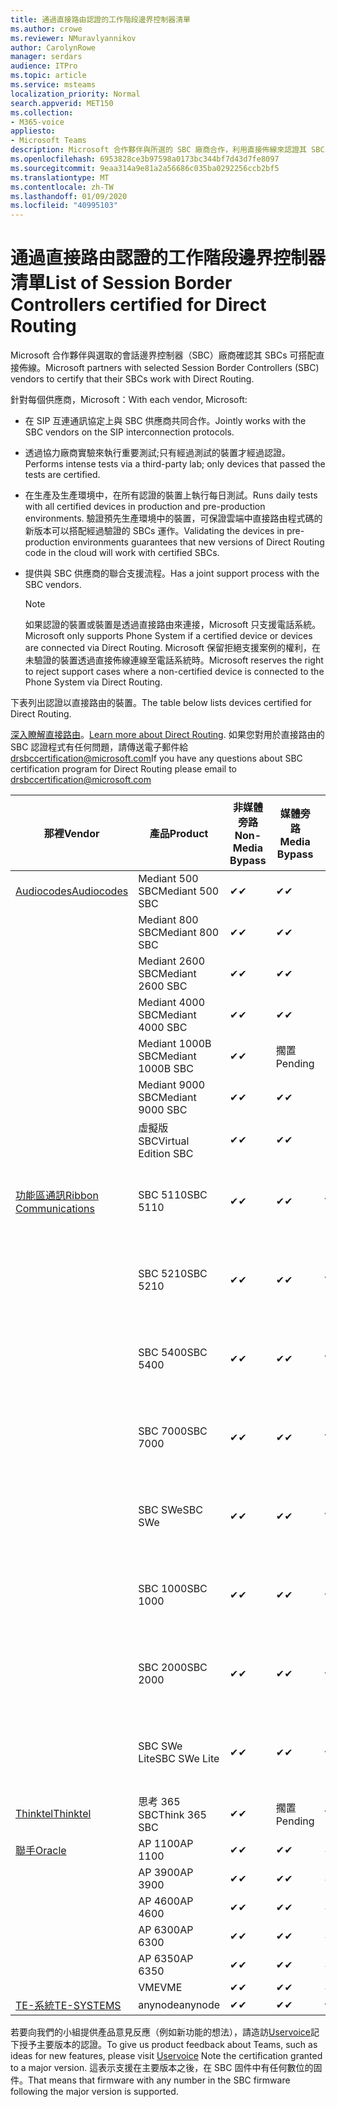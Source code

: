 ```yaml
---
title: 通過直接路由認證的工作階段邊界控制器清單
ms.author: crowe
ms.reviewer: NMuravlyannikov
author: CarolynRowe
manager: serdars
audience: ITPro
ms.topic: article
ms.service: msteams
localization_priority: Normal
search.appverid: MET150
ms.collection:
- M365-voice
appliesto:
- Microsoft Teams
description: Microsoft 合作夥伴與所選的 SBC 廠商合作，利用直接佈線來認證其 SBCs。
ms.openlocfilehash: 6953828ce3b97598a0173bc344bf7d43d7fe8097
ms.sourcegitcommit: 9eaa314a9e81a2a56686c035ba0292256ccb2bf5
ms.translationtype: MT
ms.contentlocale: zh-TW
ms.lasthandoff: 01/09/2020
ms.locfileid: "40995103"
---
```

# <a name="list-of-session-border-controllers-certified-for-direct-routing"></a><span data-ttu-id="79036-103">通過直接路由認證的工作階段邊界控制器清單</span><span class="sxs-lookup"><span data-stu-id="79036-103">List of Session Border Controllers certified for Direct Routing</span></span>

<span data-ttu-id="79036-104">Microsoft 合作夥伴與選取的會話邊界控制器（SBC）廠商確認其 SBCs 可搭配直接佈線。</span><span class="sxs-lookup"><span data-stu-id="79036-104">Microsoft partners with selected Session Border Controllers (SBC) vendors to certify that their SBCs work with Direct Routing.</span></span> 

<span data-ttu-id="79036-105">針對每個供應商，Microsoft：</span><span class="sxs-lookup"><span data-stu-id="79036-105">With each vendor, Microsoft:</span></span> 

- <span data-ttu-id="79036-106">在 SIP 互連通訊協定上與 SBC 供應商共同合作。</span><span class="sxs-lookup"><span data-stu-id="79036-106">Jointly works with the SBC vendors on the SIP interconnection protocols.</span></span>
- <span data-ttu-id="79036-107">透過協力廠商實驗來執行重要測試;只有經過測試的裝置才經過認證。</span><span class="sxs-lookup"><span data-stu-id="79036-107">Performs intense tests via a third-party lab; only devices that passed the tests are certified.</span></span> 
- <span data-ttu-id="79036-108">在生產及生產環境中，在所有認證的裝置上執行每日測試。</span><span class="sxs-lookup"><span data-stu-id="79036-108">Runs daily tests with all certified devices in production and pre-production environments.</span></span> <span data-ttu-id="79036-109">驗證預先生產環境中的裝置，可保證雲端中直接路由程式碼的新版本可以搭配經過驗證的 SBCs 運作。</span><span class="sxs-lookup"><span data-stu-id="79036-109">Validating the devices in pre-production environments guarantees that new versions of Direct Routing code in the cloud will work with certified SBCs.</span></span> 
- <span data-ttu-id="79036-110">提供與 SBC 供應商的聯合支援流程。</span><span class="sxs-lookup"><span data-stu-id="79036-110">Has a joint support process with the SBC vendors.</span></span>


  > [!NOTE]
  > <span data-ttu-id="79036-111">如果認證的裝置或裝置是透過直接路由來連接，Microsoft 只支援電話系統。</span><span class="sxs-lookup"><span data-stu-id="79036-111">Microsoft only supports Phone System if a certified device or devices are connected via Direct Routing.</span></span> <span data-ttu-id="79036-112">Microsoft 保留拒絕支援案例的權利，在未驗證的裝置透過直接佈線連線至電話系統時。</span><span class="sxs-lookup"><span data-stu-id="79036-112">Microsoft reserves the right to reject support cases where a non-certified device is connected to the Phone System via Direct Routing.</span></span> 

<span data-ttu-id="79036-113">下表列出認證以直接路由的裝置。</span><span class="sxs-lookup"><span data-stu-id="79036-113">The table below lists devices certified for Direct Routing.</span></span> 

<span data-ttu-id="79036-114">[深入瞭解直接路由](https://aka.ms/dr)。</span><span class="sxs-lookup"><span data-stu-id="79036-114">[Learn more about Direct Routing](https://aka.ms/dr).</span></span> <span data-ttu-id="79036-115">如果您對用於直接路由的 SBC 認證程式有任何問題，請傳送電子郵件給 drsbccertification@microsoft.com</span><span class="sxs-lookup"><span data-stu-id="79036-115">If you have any questions about SBC certification program for Direct Routing please email to drsbccertification@microsoft.com</span></span>


|                                                       <span data-ttu-id="79036-116">那裡</span><span class="sxs-lookup"><span data-stu-id="79036-116">Vendor</span></span>                                                        |       <span data-ttu-id="79036-117">產品</span><span class="sxs-lookup"><span data-stu-id="79036-117">Product</span></span>       | <span data-ttu-id="79036-118">非媒體旁路</span><span class="sxs-lookup"><span data-stu-id="79036-118">Non-Media Bypass</span></span> | <span data-ttu-id="79036-119">媒體旁路</span><span class="sxs-lookup"><span data-stu-id="79036-119">Media Bypass</span></span> | <span data-ttu-id="79036-120">軟體版本</span><span class="sxs-lookup"><span data-stu-id="79036-120">Software Version</span></span> | <span data-ttu-id="79036-121">Vaidated 與 E911 提供者</span><span class="sxs-lookup"><span data-stu-id="79036-121">Vaidated with E911 providers</span></span> | <span data-ttu-id="79036-122">支援 ELIN</span><span class="sxs-lookup"><span data-stu-id="79036-122">ELIN capable</span></span>
|---------------------------------------------------------------------------------------------------------------------|---------------------|------------------|--------------|------------------|-----------------|------------------|
| [<span data-ttu-id="79036-123">Audiocodes</span><span class="sxs-lookup"><span data-stu-id="79036-123">Audiocodes</span></span>](https://www.audiocodes.com/solutions-products/products/products-for-microsoft-365/direct-routing-for-microsoft-teams) |   <span data-ttu-id="79036-124">Mediant 500 SBC</span><span class="sxs-lookup"><span data-stu-id="79036-124">Mediant 500 SBC</span></span>   |     <span data-ttu-id="79036-125">&#10004;</span><span class="sxs-lookup"><span data-stu-id="79036-125">&#10004;</span></span>     |   <span data-ttu-id="79036-126">&#10004;</span><span class="sxs-lookup"><span data-stu-id="79036-126">&#10004;</span></span>    |  <span data-ttu-id="79036-127">7.20. 250</span><span class="sxs-lookup"><span data-stu-id="79036-127">7.20A.250</span></span>   |
|                                                                                                                     |   <span data-ttu-id="79036-128">Mediant 800 SBC</span><span class="sxs-lookup"><span data-stu-id="79036-128">Mediant 800 SBC</span></span>   |     <span data-ttu-id="79036-129">&#10004;</span><span class="sxs-lookup"><span data-stu-id="79036-129">&#10004;</span></span>     |   <span data-ttu-id="79036-130">&#10004;</span><span class="sxs-lookup"><span data-stu-id="79036-130">&#10004;</span></span>     |  <span data-ttu-id="79036-131">7.20. 250</span><span class="sxs-lookup"><span data-stu-id="79036-131">7.20A.250</span></span>   |    |    |
|                                                                                                                     |  <span data-ttu-id="79036-132">Mediant 2600 SBC</span><span class="sxs-lookup"><span data-stu-id="79036-132">Mediant 2600 SBC</span></span>   |     <span data-ttu-id="79036-133">&#10004;</span><span class="sxs-lookup"><span data-stu-id="79036-133">&#10004;</span></span>     |   <span data-ttu-id="79036-134">&#10004;</span><span class="sxs-lookup"><span data-stu-id="79036-134">&#10004;</span></span>    |  <span data-ttu-id="79036-135">7.20. 250</span><span class="sxs-lookup"><span data-stu-id="79036-135">7.20A.250</span></span>   |     |    |    
|                                                                                                                     |  <span data-ttu-id="79036-136">Mediant 4000 SBC</span><span class="sxs-lookup"><span data-stu-id="79036-136">Mediant 4000 SBC</span></span>   |     <span data-ttu-id="79036-137">&#10004;</span><span class="sxs-lookup"><span data-stu-id="79036-137">&#10004;</span></span>     |   <span data-ttu-id="79036-138">&#10004;</span><span class="sxs-lookup"><span data-stu-id="79036-138">&#10004;</span></span>     |  <span data-ttu-id="79036-139">7.20. 250</span><span class="sxs-lookup"><span data-stu-id="79036-139">7.20A.250</span></span>   |     |    |    
|                                                                                                                     | <span data-ttu-id="79036-140">Mediant 1000B SBC</span><span class="sxs-lookup"><span data-stu-id="79036-140">Mediant 1000B  SBC</span></span>  |     <span data-ttu-id="79036-141">&#10004;</span><span class="sxs-lookup"><span data-stu-id="79036-141">&#10004;</span></span>     |   <span data-ttu-id="79036-142">擱置</span><span class="sxs-lookup"><span data-stu-id="79036-142">Pending</span></span>     |  <span data-ttu-id="79036-143">7.20. 250</span><span class="sxs-lookup"><span data-stu-id="79036-143">7.20A.250</span></span>  |    |    |    
|                                                                                                                     | <span data-ttu-id="79036-144">Mediant 9000 SBC</span><span class="sxs-lookup"><span data-stu-id="79036-144">Mediant 9000  SBC</span></span>  |     <span data-ttu-id="79036-145">&#10004;</span><span class="sxs-lookup"><span data-stu-id="79036-145">&#10004;</span></span>     |   <span data-ttu-id="79036-146">&#10004;</span><span class="sxs-lookup"><span data-stu-id="79036-146">&#10004;</span></span>     |  <span data-ttu-id="79036-147">7.20. 250</span><span class="sxs-lookup"><span data-stu-id="79036-147">7.20A.250</span></span>   |    |    |                                                                       
|                                                                                                                     | <span data-ttu-id="79036-148">虛擬版 SBC</span><span class="sxs-lookup"><span data-stu-id="79036-148">Virtual Edition SBC</span></span> |     <span data-ttu-id="79036-149">&#10004;</span><span class="sxs-lookup"><span data-stu-id="79036-149">&#10004;</span></span>     |   <span data-ttu-id="79036-150">&#10004;</span><span class="sxs-lookup"><span data-stu-id="79036-150">&#10004;</span></span>     |  <span data-ttu-id="79036-151">7.20. 250</span><span class="sxs-lookup"><span data-stu-id="79036-151">7.20A.250</span></span> |    |    |    
|  [<span data-ttu-id="79036-152">功能區通訊</span><span class="sxs-lookup"><span data-stu-id="79036-152">Ribbon Communications</span></span>](https://ribboncommunications.com/solutions/enterprise-solutions/microsoft-skype-business)  |      <span data-ttu-id="79036-153">SBC 5110</span><span class="sxs-lookup"><span data-stu-id="79036-153">SBC 5110</span></span>       |     <span data-ttu-id="79036-154">&#10004;</span><span class="sxs-lookup"><span data-stu-id="79036-154">&#10004;</span></span>     |   <span data-ttu-id="79036-155">&#10004;</span><span class="sxs-lookup"><span data-stu-id="79036-155">&#10004;</span></span>    |       <span data-ttu-id="79036-156">V 6。2</span><span class="sxs-lookup"><span data-stu-id="79036-156">V6.2</span></span>       |  <span data-ttu-id="79036-157">Intrado ERS</span><span class="sxs-lookup"><span data-stu-id="79036-157">Intrado ERS</span></span> <br><span data-ttu-id="79036-158">Intrado EGW</span><span class="sxs-lookup"><span data-stu-id="79036-158">Intrado EGW</span></span> |   <span data-ttu-id="79036-159">否</span><span class="sxs-lookup"><span data-stu-id="79036-159">No</span></span> |    
|                                                                                                                     |      <span data-ttu-id="79036-160">SBC 5210</span><span class="sxs-lookup"><span data-stu-id="79036-160">SBC 5210</span></span>       |     <span data-ttu-id="79036-161">&#10004;</span><span class="sxs-lookup"><span data-stu-id="79036-161">&#10004;</span></span>     |  <span data-ttu-id="79036-162">&#10004;</span><span class="sxs-lookup"><span data-stu-id="79036-162">&#10004;</span></span>    |       <span data-ttu-id="79036-163">V 6。2</span><span class="sxs-lookup"><span data-stu-id="79036-163">V6.2</span></span>       |   <span data-ttu-id="79036-164">Intrado ERS</span><span class="sxs-lookup"><span data-stu-id="79036-164">Intrado ERS</span></span> <br><span data-ttu-id="79036-165">Intrado EGW</span><span class="sxs-lookup"><span data-stu-id="79036-165">Intrado EGW</span></span>  | <span data-ttu-id="79036-166">否</span><span class="sxs-lookup"><span data-stu-id="79036-166">No</span></span>   |    
|                                                                                                                     |      <span data-ttu-id="79036-167">SBC 5400</span><span class="sxs-lookup"><span data-stu-id="79036-167">SBC 5400</span></span>       |     <span data-ttu-id="79036-168">&#10004;</span><span class="sxs-lookup"><span data-stu-id="79036-168">&#10004;</span></span>     |   <span data-ttu-id="79036-169">&#10004;</span><span class="sxs-lookup"><span data-stu-id="79036-169">&#10004;</span></span>   |       <span data-ttu-id="79036-170">V 6。2</span><span class="sxs-lookup"><span data-stu-id="79036-170">V6.2</span></span>       |  <span data-ttu-id="79036-171">Intrado ERS</span><span class="sxs-lookup"><span data-stu-id="79036-171">Intrado ERS</span></span> <br><span data-ttu-id="79036-172">Intrado EGW</span><span class="sxs-lookup"><span data-stu-id="79036-172">Intrado EGW</span></span>    |<span data-ttu-id="79036-173">否</span><span class="sxs-lookup"><span data-stu-id="79036-173">No</span></span>|    
|                                                                                                                     |      <span data-ttu-id="79036-174">SBC 7000</span><span class="sxs-lookup"><span data-stu-id="79036-174">SBC 7000</span></span>       |     <span data-ttu-id="79036-175">&#10004;</span><span class="sxs-lookup"><span data-stu-id="79036-175">&#10004;</span></span>     |   <span data-ttu-id="79036-176">&#10004;</span><span class="sxs-lookup"><span data-stu-id="79036-176">&#10004;</span></span>    |       <span data-ttu-id="79036-177">V 6。2</span><span class="sxs-lookup"><span data-stu-id="79036-177">V6.2</span></span>       |   <span data-ttu-id="79036-178">Intrado ERS</span><span class="sxs-lookup"><span data-stu-id="79036-178">Intrado ERS</span></span> <br><span data-ttu-id="79036-179">Intrado EGW</span><span class="sxs-lookup"><span data-stu-id="79036-179">Intrado EGW</span></span>  |  <span data-ttu-id="79036-180">否</span><span class="sxs-lookup"><span data-stu-id="79036-180">No</span></span>  |    
|                                                                                                                     |       <span data-ttu-id="79036-181">SBC SWe</span><span class="sxs-lookup"><span data-stu-id="79036-181">SBC SWe</span></span>       |     <span data-ttu-id="79036-182">&#10004;</span><span class="sxs-lookup"><span data-stu-id="79036-182">&#10004;</span></span>     |   <span data-ttu-id="79036-183">&#10004;</span><span class="sxs-lookup"><span data-stu-id="79036-183">&#10004;</span></span>   |       <span data-ttu-id="79036-184">V 6。2</span><span class="sxs-lookup"><span data-stu-id="79036-184">V6.2</span></span>       |   <span data-ttu-id="79036-185">Intrado ERS</span><span class="sxs-lookup"><span data-stu-id="79036-185">Intrado ERS</span></span> <br><span data-ttu-id="79036-186">Intrado EGW</span><span class="sxs-lookup"><span data-stu-id="79036-186">Intrado EGW</span></span> |   <span data-ttu-id="79036-187">否</span><span class="sxs-lookup"><span data-stu-id="79036-187">No</span></span> |    
|                                                                                                                     |      <span data-ttu-id="79036-188">SBC 1000</span><span class="sxs-lookup"><span data-stu-id="79036-188">SBC 1000</span></span>       |     <span data-ttu-id="79036-189">&#10004;</span><span class="sxs-lookup"><span data-stu-id="79036-189">&#10004;</span></span>     |   <span data-ttu-id="79036-190">&#10004;</span><span class="sxs-lookup"><span data-stu-id="79036-190">&#10004;</span></span>    |      <span data-ttu-id="79036-191">v.. 8.0。1</span><span class="sxs-lookup"><span data-stu-id="79036-191">v8.0.1</span></span>     |  <span data-ttu-id="79036-192">Intrado ERS</span><span class="sxs-lookup"><span data-stu-id="79036-192">Intrado ERS</span></span> <br><span data-ttu-id="79036-193">Intrado EGW</span><span class="sxs-lookup"><span data-stu-id="79036-193">Intrado EGW</span></span>   |  <span data-ttu-id="79036-194">擱置</span><span class="sxs-lookup"><span data-stu-id="79036-194">Pending</span></span>  |    
|                                                                                                                     |      <span data-ttu-id="79036-195">SBC 2000</span><span class="sxs-lookup"><span data-stu-id="79036-195">SBC 2000</span></span>       |     <span data-ttu-id="79036-196">&#10004;</span><span class="sxs-lookup"><span data-stu-id="79036-196">&#10004;</span></span>     |   <span data-ttu-id="79036-197">&#10004;</span><span class="sxs-lookup"><span data-stu-id="79036-197">&#10004;</span></span>   |     <span data-ttu-id="79036-198">v.. 8.0。1</span><span class="sxs-lookup"><span data-stu-id="79036-198">v8.0.1</span></span>     |  <span data-ttu-id="79036-199">Intrado ERS</span><span class="sxs-lookup"><span data-stu-id="79036-199">Intrado ERS</span></span> <br><span data-ttu-id="79036-200">Intrado EGW</span><span class="sxs-lookup"><span data-stu-id="79036-200">Intrado EGW</span></span>  |  <span data-ttu-id="79036-201">擱置</span><span class="sxs-lookup"><span data-stu-id="79036-201">Pending</span></span>  |    
|                                                                                                                     |    <span data-ttu-id="79036-202">SBC SWe Lite</span><span class="sxs-lookup"><span data-stu-id="79036-202">SBC SWe Lite</span></span>     |     <span data-ttu-id="79036-203">&#10004;</span><span class="sxs-lookup"><span data-stu-id="79036-203">&#10004;</span></span>     |  <span data-ttu-id="79036-204">&#10004;</span><span class="sxs-lookup"><span data-stu-id="79036-204">&#10004;</span></span>    |      <span data-ttu-id="79036-205">v.. 8.0。1</span><span class="sxs-lookup"><span data-stu-id="79036-205">v8.0.1</span></span>    |  <span data-ttu-id="79036-206">Intrado ERS</span><span class="sxs-lookup"><span data-stu-id="79036-206">Intrado ERS</span></span> <br><span data-ttu-id="79036-207">Intrado EGW</span><span class="sxs-lookup"><span data-stu-id="79036-207">Intrado EGW</span></span>   |  <span data-ttu-id="79036-208">擱置</span><span class="sxs-lookup"><span data-stu-id="79036-208">Pending</span></span>  |    
|                     [<span data-ttu-id="79036-209">Thinktel</span><span class="sxs-lookup"><span data-stu-id="79036-209">Thinktel</span></span>](https://www.thinktel.ca/services/think-365/think-365-overview/)                      |    <span data-ttu-id="79036-210">思考 365 SBC</span><span class="sxs-lookup"><span data-stu-id="79036-210">Think 365 SBC</span></span>    |     <span data-ttu-id="79036-211">&#10004;</span><span class="sxs-lookup"><span data-stu-id="79036-211">&#10004;</span></span>     |   <span data-ttu-id="79036-212">擱置</span><span class="sxs-lookup"><span data-stu-id="79036-212">Pending</span></span>    |       <span data-ttu-id="79036-213">V 1。4</span><span class="sxs-lookup"><span data-stu-id="79036-213">V1.4</span></span>       |     |    |    
|                     [<span data-ttu-id="79036-214">聯手</span><span class="sxs-lookup"><span data-stu-id="79036-214">Oracle</span></span>](https://www.oracle.com/industries/communications/enterprise-session-border-controller/microsoft.html)                      |    <span data-ttu-id="79036-215">AP 1100</span><span class="sxs-lookup"><span data-stu-id="79036-215">AP 1100</span></span>      |    <span data-ttu-id="79036-216">&#10004;</span><span class="sxs-lookup"><span data-stu-id="79036-216">&#10004;</span></span>     |    <span data-ttu-id="79036-217">&#10004;</span><span class="sxs-lookup"><span data-stu-id="79036-217">&#10004;</span></span>    |   <span data-ttu-id="79036-218">8.3.0.0.1</span><span class="sxs-lookup"><span data-stu-id="79036-218">8.3.0.0.1</span></span> |    |    |    
|                                                                                                                    |    <span data-ttu-id="79036-219">AP 3900</span><span class="sxs-lookup"><span data-stu-id="79036-219">AP 3900</span></span>           |    <span data-ttu-id="79036-220">&#10004;</span><span class="sxs-lookup"><span data-stu-id="79036-220">&#10004;</span></span>     |    <span data-ttu-id="79036-221">&#10004;</span><span class="sxs-lookup"><span data-stu-id="79036-221">&#10004;</span></span>   |   <span data-ttu-id="79036-222">8.3.0.0.1</span><span class="sxs-lookup"><span data-stu-id="79036-222">8.3.0.0.1</span></span>  |    |    |    
|                                                                                                                    |      <span data-ttu-id="79036-223">AP 4600</span><span class="sxs-lookup"><span data-stu-id="79036-223">AP 4600</span></span>         |    <span data-ttu-id="79036-224">&#10004;</span><span class="sxs-lookup"><span data-stu-id="79036-224">&#10004;</span></span>   |    <span data-ttu-id="79036-225">&#10004;</span><span class="sxs-lookup"><span data-stu-id="79036-225">&#10004;</span></span>     |     <span data-ttu-id="79036-226">8.3.0.0.1</span><span class="sxs-lookup"><span data-stu-id="79036-226">8.3.0.0.1</span></span>  |   |    |    
|                                                                                                                    |      <span data-ttu-id="79036-227">AP 6300</span><span class="sxs-lookup"><span data-stu-id="79036-227">AP 6300</span></span>         |    <span data-ttu-id="79036-228">&#10004;</span><span class="sxs-lookup"><span data-stu-id="79036-228">&#10004;</span></span>   |    <span data-ttu-id="79036-229">&#10004;</span><span class="sxs-lookup"><span data-stu-id="79036-229">&#10004;</span></span>     |     <span data-ttu-id="79036-230">8.3.0.0.1</span><span class="sxs-lookup"><span data-stu-id="79036-230">8.3.0.0.1</span></span>  |   |    |    
|                                                                                                                   |      <span data-ttu-id="79036-231">AP 6350</span><span class="sxs-lookup"><span data-stu-id="79036-231">AP 6350</span></span>           |    <span data-ttu-id="79036-232">&#10004;</span><span class="sxs-lookup"><span data-stu-id="79036-232">&#10004;</span></span>   |    <span data-ttu-id="79036-233">&#10004;</span><span class="sxs-lookup"><span data-stu-id="79036-233">&#10004;</span></span>    |     <span data-ttu-id="79036-234">8.3.0.0.1</span><span class="sxs-lookup"><span data-stu-id="79036-234">8.3.0.0.1</span></span>  |        |    |                                            
|                                                                                                                    |      <span data-ttu-id="79036-235">VME</span><span class="sxs-lookup"><span data-stu-id="79036-235">VME</span></span>           |    <span data-ttu-id="79036-236">&#10004;</span><span class="sxs-lookup"><span data-stu-id="79036-236">&#10004;</span></span>    |    <span data-ttu-id="79036-237">&#10004;</span><span class="sxs-lookup"><span data-stu-id="79036-237">&#10004;</span></span>    |     <span data-ttu-id="79036-238">8.3.0.0.1</span><span class="sxs-lookup"><span data-stu-id="79036-238">8.3.0.0.1</span></span>   |    |    |    
|                     [<span data-ttu-id="79036-239">TE-系統</span><span class="sxs-lookup"><span data-stu-id="79036-239">TE-SYSTEMS</span></span>](https://www.anynode.de/anynode-and-microsoft-teams/)                               |     <span data-ttu-id="79036-240">anynode</span><span class="sxs-lookup"><span data-stu-id="79036-240">anynode</span></span>         |     <span data-ttu-id="79036-241">&#10004;</span><span class="sxs-lookup"><span data-stu-id="79036-241">&#10004;</span></span>   |  <span data-ttu-id="79036-242">&#10004;</span><span class="sxs-lookup"><span data-stu-id="79036-242">&#10004;</span></span>   |      <span data-ttu-id="79036-243">v 3.16。2</span><span class="sxs-lookup"><span data-stu-id="79036-243">v3.16.2</span></span>      |     |    |    

<span data-ttu-id="79036-244">若要向我們的小組提供產品意見反應（例如新功能的想法），請造訪[Uservoice](https://microsoftteams.uservoice.com)記下授予主要版本的認證。</span><span class="sxs-lookup"><span data-stu-id="79036-244">To give us product feedback about Teams, such as ideas for new features, please visit [Uservoice](https://microsoftteams.uservoice.com) Note the certification granted to a major version.</span></span> <span data-ttu-id="79036-245">這表示支援在主要版本之後，在 SBC 固件中有任何數位的固件。</span><span class="sxs-lookup"><span data-stu-id="79036-245">That means that firmware with any number in the SBC firmware following the major version is supported.</span></span>
